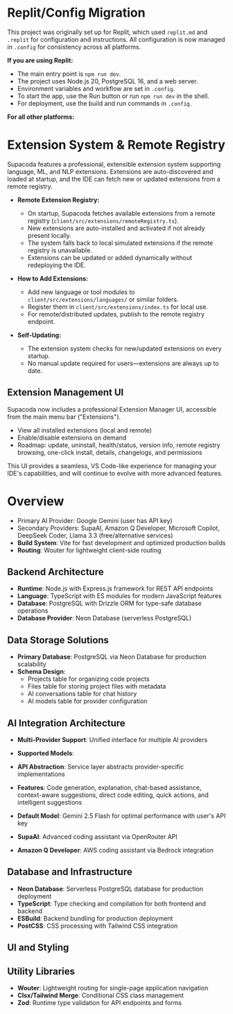 # Replit/Config Migration

This project was originally set up for Replit, which used `replit.md` and `.replit` for configuration and instructions. All configuration is now managed in `.config` for consistency across all platforms.

**If you are using Replit:**
- The main entry point is `npm run dev`.
- The project uses Node.js 20, PostgreSQL 16, and a web server.
- Environment variables and workflow are set in `.config`.
- To start the app, use the Run button or run `npm run dev` in the shell.
- For deployment, use the build and run commands in `.config`.

**For all other platforms:**



# Extension System & Remote Registry

Supacoda features a professional, extensible extension system supporting language, ML, and NLP extensions. Extensions are auto-discovered and loaded at startup, and the IDE can fetch new or updated extensions from a remote registry.

- **Remote Extension Registry:**
  - On startup, Supacoda fetches available extensions from a remote registry (`client/src/extensions/remoteRegistry.ts`).
  - New extensions are auto-installed and activated if not already present locally.
  - The system falls back to local simulated extensions if the remote registry is unavailable.
  - Extensions can be updated or added dynamically without redeploying the IDE.
- **How to Add Extensions:**
  - Add new language or tool modules to `client/src/extensions/languages/` or similar folders.
  - Register them in `client/src/extensions/index.ts` for local use.
  - For remote/distributed updates, publish to the remote registry endpoint.

- **Self-Updating:**
  - The extension system checks for new/updated extensions on every startup.
  - No manual update required for users—extensions are always up to date.

## Extension Management UI

Supacoda now includes a professional Extension Manager UI, accessible from the main menu bar ("Extensions").

- View all installed extensions (local and remote)
- Enable/disable extensions on demand
- Roadmap: update, uninstall, health/status, version info, remote registry browsing, one-click install, details, changelogs, and permissions

This UI provides a seamless, VS Code-like experience for managing your IDE's capabilities, and will continue to evolve with more advanced features.

# Overview

- Primary AI Provider: Google Gemini (user has API key)
- Secondary Providers: SupaAI, Amazon Q Developer, Microsoft Copilot, DeepSeek Coder, Llama 3.3 (free/alternative services)
- **Build System**: Vite for fast development and optimized production builds
- **Routing**: Wouter for lightweight client-side routing

## Backend Architecture
- **Runtime**: Node.js with Express.js framework for REST API endpoints
- **Language**: TypeScript with ES modules for modern JavaScript features
- **Database**: PostgreSQL with Drizzle ORM for type-safe database operations
- **Database Provider**: Neon Database (serverless PostgreSQL)
## Data Storage Solutions
- **Primary Database**: PostgreSQL via Neon Database for production scalability
- **Schema Design**: 
  - Projects table for organizing code projects
  - Files table for storing project files with metadata
  - AI conversations table for chat history
  - AI models table for provider configuration

## AI Integration Architecture
- **Multi-Provider Support**: Unified interface for multiple AI providers
- **Supported Models**:
- **API Abstraction**: Service layer abstracts provider-specific implementations
- **Features**: Code generation, explanation, chat-based assistance, context-aware suggestions, direct code editing, quick actions, and intelligent suggestions
- **Default Model**: Gemini 2.5 Flash for optimal performance with user's API key

- **SupaAI**: Advanced coding assistant via OpenRouter API
- **Amazon Q Developer**: AWS coding assistant via Bedrock integration
## Database and Infrastructure
- **Neon Database**: Serverless PostgreSQL database for production deployment
- **TypeScript**: Type checking and compilation for both frontend and backend
- **ESBuild**: Backend bundling for production deployment
- **PostCSS**: CSS processing with Tailwind CSS integration

## UI and Styling
## Utility Libraries
- **Wouter**: Lightweight routing for single-page application navigation
- **Clsx/Tailwind Merge**: Conditional CSS class management
- **Zod**: Runtime type validation for API endpoints and forms
